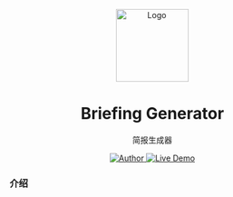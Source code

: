 
<p align="center">
    <img src="https://raw.githubusercontent.com/HuaxinLab/briefing-generator/master/icon.png" 
    alt="Logo" width="128" height="128" style="max-width: 100%;">
</p>
<h1 align="center">Briefing Generator</h1>
<p align="center">简报生成器</p>
<p align="center">
    <a href="https://acusp.info">
        <img src="https://badgen.net/badge/author/acusp/f2a" alt="Author">
    </a>
    <a href="">
        <img src="https://img.shields.io/badge/%F0%9F%9A%80-open--in--browser-e10079.svg" alt="Live Demo">
    </a>
</p>

### 介绍
